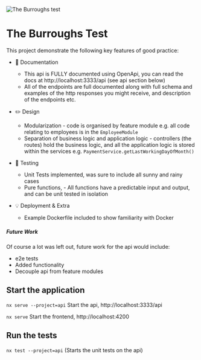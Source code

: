 ![The Burroughs test](https://www.uidownload.com/files/10/345/301/hand-drawn-game-controller-thumb.jpg)
# The Burroughs Test

This project demonstrate the following key features of good practice:

  - :book: Documentation
	- This api is FULLY documented using OpenApi, you can read the docs at http://localhost:3333/api (see api section below)
	- All of the endpoints are full documented along with full schema and examples of the http responses you might receive, and description of the endpoints etc.
- :pencil2: Design
	- Modularization - code is organised by feature module e.g. all code relating to employees is in the `EmployeeModule`
	- Separation of business logic and application logic - controllers (the routes) hold the business logic, and all the application logic is stored within the services e.g. `PaymentService.getLastWorkingDayOfMonth()`

- :space_invader: Testing
	- Unit Tests implemented, was sure to include all sunny and rainy cases
	- Pure functions, - All functions have a predictable input and output, and can be unit tested in isolation


- :bulb: Deployment & Extra
	- Example Dockerfile included to show familiarity with Docker

##### Future Work
Of course a lot was left out, future work for the api would include:
- e2e tests
- Added functionality
-  Decouple api from feature modules

## Start the application
`nx serve --project=api` Start the api, http://localhost:3333/api

`nx serve` Start the frontend, http://localhost:4200

## Run the tests
`nx test --project=api` (Starts the unit tests on the api)